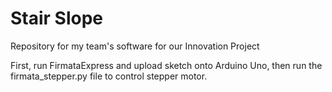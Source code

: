 # Stair Slope
Repository for my team's software for our Innovation Project

First, run FirmataExpress and upload sketch onto Arduino Uno, then run the firmata_stepper.py file to control stepper motor.
